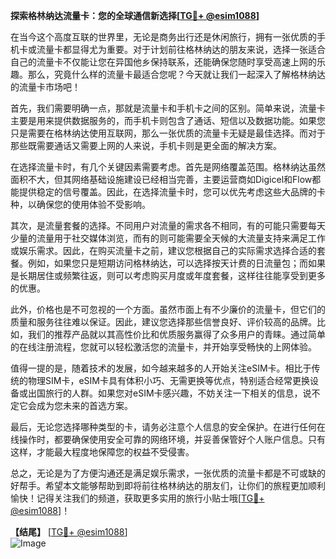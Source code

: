 **探索格林纳达流量卡：您的全球通信新选择[[TG💪+ @esim1088](https://t.me/s/esim1088)]**

在当今这个高度互联的世界里，无论是商务出行还是休闲旅行，拥有一张优质的手机卡或流量卡都显得尤为重要。对于计划前往格林纳达的朋友来说，选择一张适合自己的流量卡不仅能让您在异国他乡保持联系，还能确保您随时享受高速上网的乐趣。那么，究竟什么样的流量卡最适合您呢？今天就让我们一起深入了解格林纳达的流量卡市场吧！

首先，我们需要明确一点，那就是流量卡和手机卡之间的区别。简单来说，流量卡主要是用来提供数据服务的，而手机卡则包含了通话、短信以及数据功能。如果您只是需要在格林纳达使用互联网，那么一张优质的流量卡无疑是最佳选择。而对于那些既需要通话又需要上网的人来说，手机卡则是更全面的解决方案。

在选择流量卡时，有几个关键因素需要考虑。首先是网络覆盖范围。格林纳达虽然面积不大，但其网络基础设施建设已经相当完善，主要运营商如Digicel和Flow都能提供稳定的信号覆盖。因此，在选择流量卡时，您可以优先考虑这些大品牌的卡种，以确保您的使用体验不受影响。

其次，是流量套餐的选择。不同用户对流量的需求各不相同，有的可能只需要每天少量的流量用于社交媒体浏览，而有的则可能需要全天候的大流量支持来满足工作或娱乐需求。因此，在购买流量卡之前，建议您根据自己的实际需求选择合适的套餐。例如，如果您只是短期访问格林纳达，可以选择按天计费的日流量包；而如果是长期居住或频繁往返，则可以考虑购买月度或年度套餐，这样往往能享受到更多的优惠。

此外，价格也是不可忽视的一个方面。虽然市面上有不少廉价的流量卡，但它们的质量和服务往往难以保证。因此，建议您选择那些信誉良好、评价较高的品牌。比如，我们的推荐产品就以其高性价比和优质服务赢得了众多用户的青睐。通过简单的在线注册流程，您就可以轻松激活您的流量卡，并开始享受畅快的上网体验。

值得一提的是，随着技术的发展，如今越来越多的人开始关注eSIM卡。相比于传统的物理SIM卡，eSIM卡具有体积小巧、无需更换等优点，特别适合经常更换设备或出国旅行的人群。如果您对eSIM卡感兴趣，不妨关注一下相关的信息，说不定它会成为您未来的首选方案。

最后，无论您选择哪种类型的卡，请务必注意个人信息的安全保护。在进行任何在线操作时，都要确保使用安全可靠的网络环境，并妥善保管好个人账户信息。只有这样，才能最大程度地保障您的权益不受侵害。

总之，无论是为了方便沟通还是满足娱乐需求，一张优质的流量卡都是不可或缺的好帮手。希望本文能够帮助到即将前往格林纳达的朋友们，让你们的旅程更加顺利愉快！记得关注我们的频道，获取更多实用的旅行小贴士哦[[TG💪+ @esim1088](https://t.me/s/esim1088)]！

**【结尾】**
[[TG💪+ @esim1088](https://t.me/s/esim1088)]  
![Image](https://i.postimg.cc/4NQfJmqS/Snipaste-2025-05-13-00-14-12.png)